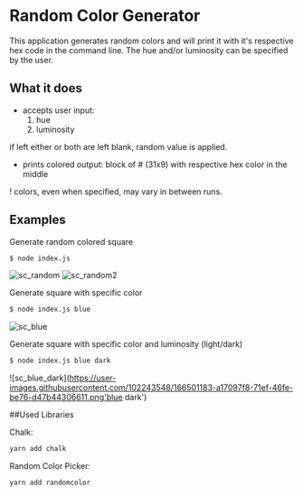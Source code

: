 # Random Color Generator

This application generates random colors and will print it with it's respective hex code in the command line. The hue and/or luminosity can be specified by the user.

## What it does

- accepts user input:
   1. hue
   2. luminosity

if left either or both are left blank, random value is applied. 

- prints colored output: block of # (31x9) with respective hex color in the middle

! colors, even when specified, may vary in between runs.

## Examples

Generate random colored square
```bash
$ node index.js
```
![sc_random](https://user-images.githubusercontent.com/102243548/166485238-c891e79e-8745-4891-bf12-6a3d10b97989.png 'random color') ![sc_random2](https://user-images.githubusercontent.com/102243548/166501062-ceb79901-3fce-4226-a7c6-c59339b91fc0.png 'random color 2')


Generate square with specific color
```bash
$ node index.js blue
```
![sc_blue](https://user-images.githubusercontent.com/102243548/166501133-2d734353-50fe-4c4d-bb18-82a20dd4c08c.png 'blue')

Generate square with specific color and luminosity (light/dark)
```bash
$ node index.js blue dark
```
![sc_blue_dark](https://user-images.githubusercontent.com/102243548/166501183-a17097f8-71ef-46fe-be76-d47b44306611.png'blue dark')

##Used Libraries

Chalk:

```bash
yarn add chalk
```

Random Color Picker:

```bash
yarn add randomcolor
```
